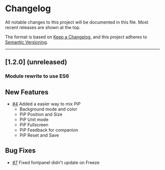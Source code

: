 # Changelog
All notable changes to this project will be documented in this file.
Most recent releases are shown at the top.

The format is based on [Keep a Changelog](https://keepachangelog.com/en/1.0.0/),
and this project adheres to [Semantic Versioning](https://semver.org/spec/v2.0.0.html).

---
## [1.2.0] (unreleased)
### Module rewrite to use ES6

## New Features
* [#4](https://github.com/bitfocus/companion-module-pds/issues/4) Added a easier way to mix PiP
    * Background mode and color
    * PiP Position and Size
    * PiP Unit mode
    * PiP Fullscreen
    * PiP Feedback for companion
    * PiP Reset and Save

## Bug Fixes 
* [#7](https://github.com/bitfocus/companion-module-pds/issues/7) Fixed fontpanel didn't update on Freeze

